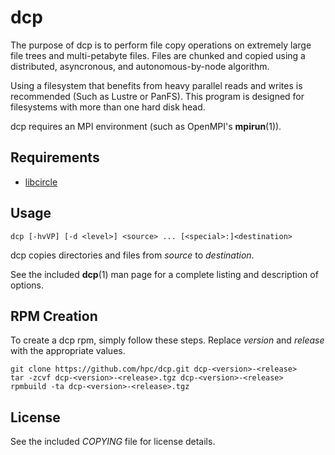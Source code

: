 dcp
===
The purpose of dcp is to perform file copy operations on extremely large file
trees and multi-petabyte files. Files are chunked and copied using a
distributed, asyncronous, and autonomous-by-node algorithm.

Using a filesystem that benefits from heavy parallel reads and writes is
recommended (Such as Lustre or PanFS). This program is designed for
filesystems with more than one hard disk head.

dcp requires an MPI environment (such as OpenMPI's **mpirun**(1)).

Requirements
------------
* [libcircle](https://github.com/hpc/libcircle)

Usage
----- 
```dcp [-hvVP] [-d <level>] <source> ... [<special>:]<destination>```

dcp copies directories and files from *source* to *destination*.

See the included **dcp**(1) man page for a complete listing and description of
options.

RPM Creation
------------
To create a dcp rpm, simply follow these steps. Replace *version* and
*release* with the appropriate values.

```
git clone https://github.com/hpc/dcp.git dcp-<version>-<release>
tar -zcvf dcp-<version>-<release>.tgz dcp-<version>-<release>
rpmbuild -ta dcp-<version>-<release>.tgz
```

License
-------
See the included *COPYING* file for license details.
